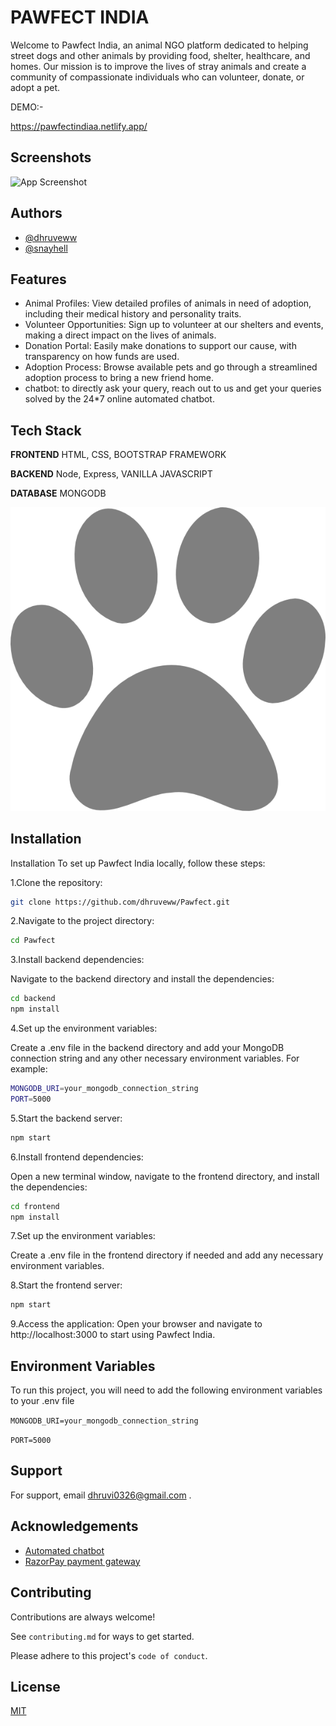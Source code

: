 
# PAWFECT INDIA

Welcome to Pawfect India, an animal NGO platform dedicated to helping street dogs and other animals by providing food, shelter, healthcare, and homes. Our mission is to improve the lives of stray animals and create a community of compassionate individuals who can volunteer, donate, or adopt a pet.

DEMO:-

https://pawfectindiaa.netlify.app/
## Screenshots

![App Screenshot](https://drive.google.com/file/d/1fg2WCnZYuyQ_Da0wFpadMwQ1wuBmTT0p/view?usp=sharing)

## Authors

- [@dhruveww](https://github.com/dhruveww)
- [@snayhell](https://github.com/snayhell)

## Features

- Animal Profiles: View detailed profiles of animals in need of adoption, including their medical history and personality traits.
- Volunteer Opportunities: Sign up to volunteer at our shelters and events, making a direct impact on the lives of animals.
- Donation Portal: Easily make donations to support our cause, with transparency on how funds are used.
- Adoption Process: Browse available pets and go through a streamlined adoption process to bring a new friend home.
- chatbot: to directly ask your query, reach out to us and get your queries solved by the 24*7 online automated chatbot.
## Tech Stack

**FRONTEND** HTML, CSS, BOOTSTRAP FRAMEWORK

**BACKEND** Node, Express, VANILLA JAVASCRIPT

**DATABASE** MONGODB


![Logo](https://github.com/dhruveww/Pawfect/blob/main/assets/img/logo.png)


## Installation

Installation
To set up Pawfect India locally, follow these steps:

1.Clone the repository:

```bash
git clone https://github.com/dhruveww/Pawfect.git

```
2.Navigate to the project directory:

```bash
cd Pawfect
```
3.Install backend dependencies:

Navigate to the backend directory and install the dependencies:
```bash
cd backend
npm install
```
4.Set up the environment variables:

Create a .env file in the backend directory and add your MongoDB connection string and any other necessary environment variables. For example:

```bash
MONGODB_URI=your_mongodb_connection_string
PORT=5000
```

5.Start the backend server:
```bash
npm start
```

6.Install frontend dependencies:

Open a new terminal window, navigate to the frontend directory, and install the dependencies:
```bash
cd frontend
npm install
```
7.Set up the environment variables:

Create a .env file in the frontend directory if needed and add any necessary environment variables.

8.Start the frontend server:

```bash
npm start
```
9.Access the application:
Open your browser and navigate to http://localhost:3000 to start using Pawfect India.
## Environment Variables

To run this project, you will need to add the following environment variables to your .env file

`MONGODB_URI=your_mongodb_connection_string`

`PORT=5000`


## Support

For support, email dhruvi0326@gmail.com .


## Acknowledgements

 - [Automated chatbot](https://www.bing.com/ck/a?!&&p=d33edc6e2fac6fb5JmltdHM9MTcyMDEzNzYwMCZpZ3VpZD0xYTRjYjZmOC1iYmUxLTZiYzktMjRiOS1hNGQzYmE1MzZhYzEmaW5zaWQ9NTIzMA&ptn=3&ver=2&hsh=3&fclid=1a4cb6f8-bbe1-6bc9-24b9-a4d3ba536ac1&psq=kommunicate&u=a1aHR0cHM6Ly93d3cua29tbXVuaWNhdGUuaW8v&ntb=1)
 - [RazorPay payment gateway](https://www.bing.com/ck/a?!&&p=ace86133eca7bd6eJmltdHM9MTcyMDEzNzYwMCZpZ3VpZD0xYTRjYjZmOC1iYmUxLTZiYzktMjRiOS1hNGQzYmE1MzZhYzEmaW5zaWQ9NTIzMg&ptn=3&ver=2&hsh=3&fclid=1a4cb6f8-bbe1-6bc9-24b9-a4d3ba536ac1&psq=razorpay&u=a1aHR0cHM6Ly9yYXpvcnBheS5jb20v&ntb=1)



## Contributing

Contributions are always welcome!

See `contributing.md` for ways to get started.

Please adhere to this project's `code of conduct`.


## License

[MIT](https://choosealicense.com/licenses/mit/)


